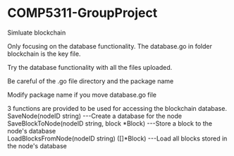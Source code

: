 # COMP5311-GroupProject
Simluate blockchain


Only focusing on the database functionality.
The database.go in folder blockchain is the key file.


Try the database functionality with all the files uploaded.


Be careful of the .go file directory and the package name

Modify package name if you move database.go file


3 functions are provided to be used for accessing the blockchain database.  
SaveNode(nodeID string) ---Create a database for the node  
SaveBlockToNode(nodeID string, block *Block) ---Store a block to the node's database  
LoadBlocksFromNode(nodeID string) ([]*Block) ---Load all blocks stored in the node's database  
